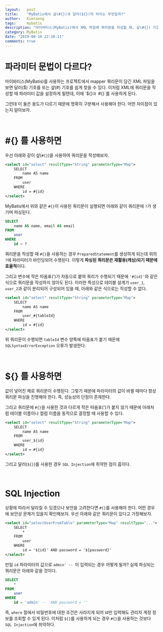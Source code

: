 ```yaml
---
layout:   post
title:    "MyBatis에서 샾(#{})과 달러(${})의 차이는 무엇일까?"
author:   Kimtaeng
tags: 	  mybatis
description: "마이바티스(MyBatis)에서 XML 파일에 쿼리문을 작성할 때, 샾(#{}) 기호와 달러(${}) 기호의 차이점은 무엇일까?" 
category: MyBatis
date: "2019-08-10 22:38:11"
comments: true
---
```


# 파라미터 문법이 다르다?
마이바티스(MyBatis)를 사용하는 프로젝트에서 mapper 쿼리문이 담긴 XML 파일을 보면 달러($) 기호를 또는 샾(#) 기호를 쉽게 찾을 수 있다.
이처럼 XML에 쿼리문을 작성할 때 파라미터 값을 설정하게 될텐데, 이때 `${}`과 `#{}`를 사용하게 된다.

그런데 이 둘은 용도가 다르기 때문에 명확히 구분해서 사용해야 한다. 어떤 차이점이 있는지 알아보자.

<br/>

# #{} 를 사용하면
우선 아래와 같이 샾(`#{}`)을 사용하여 쿼리문을 작성해보자.

```xml
<select id="select" resultType="String" parameterType="Map">
    SELECT
        name AS name
    FROM
        user
    WHERE
        id = #{id}
</select>
```

MyBatis에서 위와 같은 `#{}`이 사용된 쿼리문이 실행되면 아래와 같이 쿼리문에 `?`가 생기며 파싱된다.

```sql
SELECT
    name AS name, email AS email
FROM
    user
WHERE
    id = ?
```

쿼리문을 작성할 때 `#{}`을 사용하는 경우 `PreparedStatement`를 생성하게 되는데 위의 `?`에 파라미터가 바인딩되어 수행된다.
이렇게 **파싱된 쿼리문은 재활용(캐싱)되기 때문에 효율적**이다.

그리고 변수에 작은 따옴표(')가 자동으로 붙여 쿼리가 수행되기 때문에 `'#{id}'`와 같은 식으로 쿼리문을 작성하지 않아도 된다.
이러한 특성으로 테이블 설계가 `user_1`, `user_2`과 같이 분리되어 구성되어 있을 때, 아래와 같은 식으로는 작성할 수 없다.

```xml
<select id="select" resultType="String" parameterType="Map">
    SELECT
        name AS name
    FROM
        user_#{tableId}
    WHERE
        id = #{id}
</select>
```

위 쿼리문이 수행되면 `tableId` 변수 양쪽에 따옴표가 붙기 때문에 `SQLSyntaxErrorException` 오류가 발생한다.

<br/>

# ${} 를 사용하면
값이 넣어진 채로 쿼리문이 수행된다. 그렇기 때문에 파라미터의 값이 바뀔 때마다 항상 쿼리문 파싱을 진행해야 한다. 즉, 성능상의 단점이 존재한다.

그리고 쿼리문에 `#{}`을 사용한 것과 다르게 작은 따옴표(')가 붙지 않기 때문에 아래처럼 테이블 이름이나 컬럼 이름을 동적으로 결정할 때 사용할 수 있다.

```xml
<select id="select" resultType="String" parameterType="Map">
    SELECT
        name AS name
    FROM
        user_${id}
    WHERE
        id = #{id}
</select>
```

그리고 달러(`${}`)를 사용한 경우 `SQL Injection`에 취약한 점이 흠이다.

<br/>

# SQL Injection
상황에 따라서 달라질 수 있겠으나 보안을 고려한다면 `#{}`를 사용해야 한다. 
어떤 경우에 보안상 문제가 있을지 확인해보자. 우선 아래와 같은 쿼리문이 있다고 가정해보자.

```xml
<select id="selectUserFromTable" parameterType="Map" resultType="...">
    SELECT
        *
    FROM
        user
    WHERE
        id = '${id}' AND password = '${password}'
</select>
```

만일 `id` 파라미터의 값으로 `admin' -- `이 입력되는 경우 어떻게 될까? 실제 파싱되는 쿼리문은 아래와 같을 것이다.

```sql
SELECT
    *
FROM
    user
WHERE
    id = 'admin' -- 'AND password = ''
```

즉, `where` 절에서 비밀번호에 대한 조건은 사라지게 되어 id만 입력해도 관리자 계정 정보를 조회할 수 있게 된다.
이처럼 `${}`를 사용하게 되는 경우 `#{}`을 사용하는 것보다 `SQL Injection`에 취약하다.